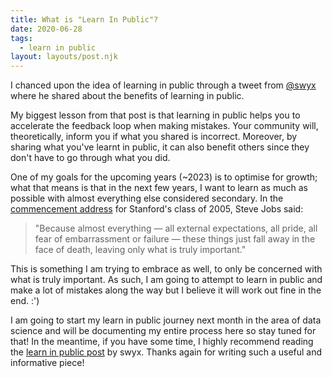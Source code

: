 ```yaml
---
title: What is "Learn In Public"?
date: 2020-06-28
tags:
  - learn in public
layout: layouts/post.njk
---
```

I chanced upon the idea of learning in public through a tweet from [@swyx](https://twitter.com/swyx) where he shared about the benefits of learning in public.

My biggest lesson from that post is that learning in public helps you to accelerate the feedback loop when making mistakes. Your community will, theoretically, inform you if what you shared is incorrect. Moreover, by sharing what you've learnt in public, it can also benefit others since they don't have to go through what you did.

One of my goals for the upcoming years (~2023) is to optimise for growth; what that means is that in the next few years, I want to learn as much as possible with almost everything else considered secondary. In the [commencement address](https://news.stanford.edu/2005/06/14/jobs-061505/) for Stanford's class of 2005, Steve Jobs said:

> "Because almost everything — all external expectations, all pride, all fear of embarrassment or failure — these things just fall away in the face of death, leaving only what is truly important."

This is something I am trying to embrace as well, to only be concerned with what is truly important. As such, I am going to attempt to learn in public and make a lot of mistakes along the way but I believe it will work out fine in the end. :')

I am going to start my learn in public journey next month in the area of data science and will be documenting my entire process here so stay tuned for that! In the meantime, if you have some time, I highly recommend reading the [learn in public post](https://www.swyx.io/writing/learn-in-public/) by swyx. Thanks again for writing such a useful and informative piece!
